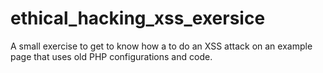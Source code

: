 # ethical_hacking_xss_exersice
A small exercise to get to know how a to do an XSS attack on an example page that uses old PHP configurations and code.
